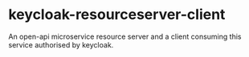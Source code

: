 # keycloak-resourceserver-client
An open-api microservice resource server and a client consuming this service authorised by keycloak.
